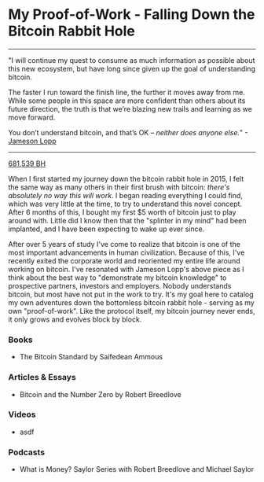 # My Proof-of-Work - Falling Down the Bitcoin Rabbit Hole
***

"I will continue my quest to consume as much information as possible about this new ecosystem, but have long since given up the goal of understanding bitcoin.

The faster I run toward the finish line, the further it moves away from me. While some people in this space are more confident than others about its future direction, the truth is that we’re blazing new trails and learning as we move forward.  

You don’t understand bitcoin, and that’s OK – _neither does anyone else._" -[Jameson Lopp](https://www.coindesk.com/nobody-understands-bitcoin-thats-ok)

***

[681,539 BH](https://blockstream.info/block/00000000000000000003145493db18ee69a7c3da96d32791fcc246452847caa3)

When I first started my journey down the bitcoin rabbit hole in 2015, I felt the same way as many others in their first brush with bitcoin: *_there's absolutely no way this will work_*.  I began reading everything I could find, which was very little at the time, to try to understand this novel concept.  After 6 months of this, I bought my first $5 worth of bitcoin just to play around with.  Little did I know then that the "splinter in my mind" had been implanted, and I have been expecting to wake up ever since.

After over 5 years of study I've come to realize that bitcoin is one of the most important advancements in human civilization.  Because of this, I've recently exited the corporate world and reoriented my entire life around working on bitcoin.  I've resonated with Jameson Lopp's above piece as I think about the best way to "demonstrate my bitcoin knowledge" to prospective partners, investors and employers.  Nobody understands bitcoin, but most have not put in the work to try.  It's my goal here to catalog my own adventures down the bottomless bitcoin rabbit hole - serving as my own "proof-of-work".  Like the protocol itself, my bitcoin journey never ends, it only grows and evolves block by block.

### Books
* The Bitcoin Standard by Saifedean Ammous

### Articles & Essays
* Bitcoin and the Number Zero by Robert Breedlove

### Videos
* asdf

### Podcasts
* What is Money? Saylor Series with Robert Breedlove and Michael Saylor
